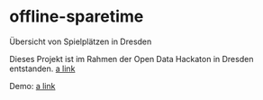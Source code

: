 # offline-sparetime
Übersicht von Spielplätzen in Dresden

Dieses Projekt ist im Rahmen der Open Data Hackaton in Dresden entstanden.
[a link](http://www.dresden.de/de/wirtschaft/wirtschaftsstandort/projekte-kooperationen/open-data-crunch.php)

Demo: [a link](http://offline-freizeit.bublik.rocks/frontend/web/index.php)